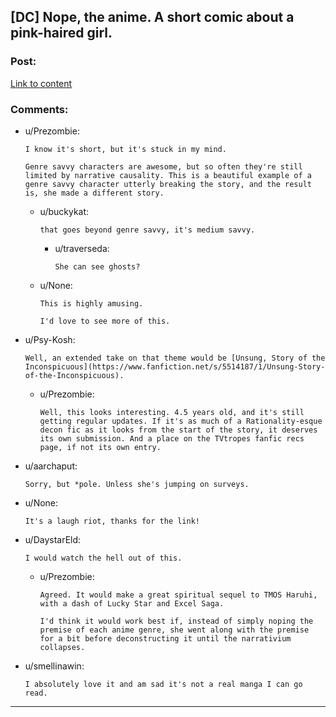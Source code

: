## [DC] Nope, the anime. A short comic about a pink-haired girl.

### Post:

[Link to content](https://imgur.com/gallery/J5sbp)

### Comments:

- u/Prezombie:
  ```
  I know it's short, but it's stuck in my mind.

  Genre savvy characters are awesome, but so often they're still limited by narrative causality. This is a beautiful example of a genre savvy character utterly breaking the story, and the result is, she made a different story.
  ```

  - u/buckykat:
    ```
    that goes beyond genre savvy, it's medium savvy.
    ```

    - u/traverseda:
      ```
      She can see ghosts?
      ```

  - u/None:
    ```
    This is highly amusing.

    I'd love to see more of this.
    ```

- u/Psy-Kosh:
  ```
  Well, an extended take on that theme would be [Unsung, Story of the Inconspicuous](https://www.fanfiction.net/s/5514187/1/Unsung-Story-of-the-Inconspicuous).
  ```

  - u/Prezombie:
    ```
    Well, this looks interesting. 4.5 years old, and it's still getting regular updates. If it's as much of a Rationality-esque decon fic as it looks from the start of the story, it deserves its own submission. And a place on the TVtropes fanfic recs page, if not its own entry.
    ```

- u/aarchaput:
  ```
  Sorry, but *pole. Unless she's jumping on surveys.
  ```

- u/None:
  ```
  It's a laugh riot, thanks for the link!
  ```

- u/DaystarEld:
  ```
  I would watch the hell out of this.
  ```

  - u/Prezombie:
    ```
    Agreed. It would make a great spiritual sequel to TMOS Haruhi, with a dash of Lucky Star and Excel Saga.

    I'd think it would work best if, instead of simply noping the premise of each anime genre, she went along with the premise for a bit before deconstructing it until the narrativium collapses.
    ```

- u/smellinawin:
  ```
  I absolutely love it and am sad it's not a real manga I can go read.
  ```

---

